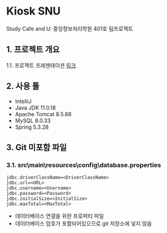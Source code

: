 Kiosk SNU
===
Study Cafe and U: 중앙정보처리학원 401호 팀프로젝트

## 1. 프로젝트 개요
1.1. 프로젝트 프레젠테이션 [링크](https://docs.google.com/presentation/d/e/2PACX-1vTu4oToQbzVPA8zW4qt6ZVcFCFWSkIGhRTDyNLz2-ySAlMbe5AynfeNr4oTqCj4Gg/pub?start=false&loop=false&delayms=10000)

## 2. 사용 툴
* IntelliJ
* Java JDK 11.0.18
* Apache Tomcat 8.5.88
* MySQL 8.0.33
* Spring 5.3.28

## 3. Git 미포함 파일
### 3.1. src\main\resources\config\database.properties
```properties
jdbc.driverClassName=<DriverClassName>
jdbc.url=<URL>
jdbc.username=<Username>
jdbc.password=<Password>
jdbc.initialSize=<InitialSize>
jdbc.maxTotal=<MaxTotal>
```
* 데이터베이스 연결을 위한 프로퍼티 파일
* 데이터베이스 암호가 포함되어있으므로 git 저장소에 넣지 않음
